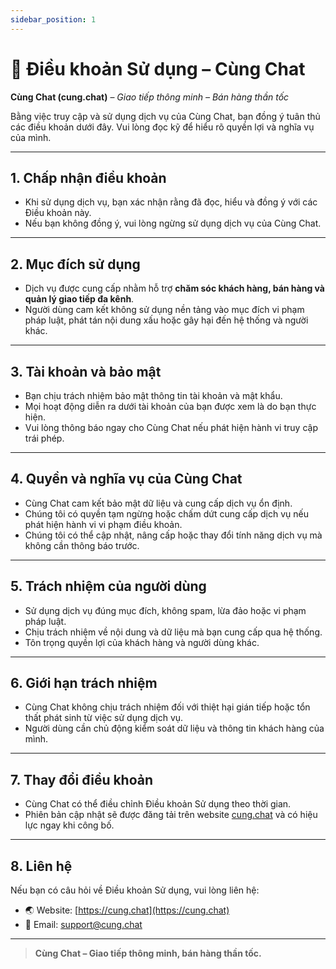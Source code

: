 ```yaml
---
sidebar_position: 1
---
```


# 📜 Điều khoản Sử dụng – Cùng Chat

**Cùng Chat (cung.chat)** – *Giao tiếp thông minh – Bán hàng thần tốc*

Bằng việc truy cập và sử dụng dịch vụ của Cùng Chat, bạn đồng ý tuân thủ các điều khoản dưới đây. Vui lòng đọc kỹ để hiểu rõ quyền lợi và nghĩa vụ của mình.

---

## 1. Chấp nhận điều khoản

- Khi sử dụng dịch vụ, bạn xác nhận rằng đã đọc, hiểu và đồng ý với các Điều khoản này.
- Nếu bạn không đồng ý, vui lòng ngừng sử dụng dịch vụ của Cùng Chat.

---

## 2. Mục đích sử dụng

- Dịch vụ được cung cấp nhằm hỗ trợ **chăm sóc khách hàng, bán hàng và quản lý giao tiếp đa kênh**.
- Người dùng cam kết không sử dụng nền tảng vào mục đích vi phạm pháp luật, phát tán nội dung xấu hoặc gây hại đến hệ thống và người khác.

---

## 3. Tài khoản và bảo mật

- Bạn chịu trách nhiệm bảo mật thông tin tài khoản và mật khẩu.
- Mọi hoạt động diễn ra dưới tài khoản của bạn được xem là do bạn thực hiện.
- Vui lòng thông báo ngay cho Cùng Chat nếu phát hiện hành vi truy cập trái phép.

---

## 4. Quyền và nghĩa vụ của Cùng Chat

- Cùng Chat cam kết bảo mật dữ liệu và cung cấp dịch vụ ổn định.
- Chúng tôi có quyền tạm ngừng hoặc chấm dứt cung cấp dịch vụ nếu phát hiện hành vi vi phạm điều khoản.
- Chúng tôi có thể cập nhật, nâng cấp hoặc thay đổi tính năng dịch vụ mà không cần thông báo trước.

---

## 5. Trách nhiệm của người dùng

- Sử dụng dịch vụ đúng mục đích, không spam, lừa đảo hoặc vi phạm pháp luật.
- Chịu trách nhiệm về nội dung và dữ liệu mà bạn cung cấp qua hệ thống.
- Tôn trọng quyền lợi của khách hàng và người dùng khác.

---

## 6. Giới hạn trách nhiệm

- Cùng Chat không chịu trách nhiệm đối với thiệt hại gián tiếp hoặc tổn thất phát sinh từ việc sử dụng dịch vụ.
- Người dùng cần chủ động kiểm soát dữ liệu và thông tin khách hàng của mình.

---

## 7. Thay đổi điều khoản

- Cùng Chat có thể điều chỉnh Điều khoản Sử dụng theo thời gian.
- Phiên bản cập nhật sẽ được đăng tải trên website [cung.chat](https://cung.chat) và có hiệu lực ngay khi công bố.

---

## 8. Liên hệ

Nếu bạn có câu hỏi về Điều khoản Sử dụng, vui lòng liên hệ:

- 🌏 Website: [https://cung.chat](https://cung.chat)
- 📧 Email: support@cung.chat

---

> **Cùng Chat – Giao tiếp thông minh, bán hàng thần tốc.**
